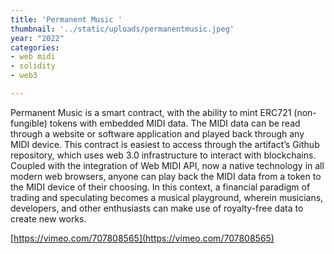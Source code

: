 ```yaml
---
title: 'Permanent Music '
thumbnail: '../static/uploads/permanentmusic.jpeg'
year: "2022"
categories:
- web midi
- solidity
- web3

---
```


Permanent Music is a smart contract, with the ability to mint ERC721 (non-fungible) tokens with embedded MIDI data. The MIDI data can be read through a website or software application and played back through any MIDI device. This contract is easiest to access through the artifact’s Github repository, which uses web 3.0 infrastructure to interact with blockchains. Coupled with the integration of Web MIDI API, now a native technology in all modern web browsers, anyone can play back the MIDI data from a token to the MIDI device of their choosing. In this context, a financial paradigm of trading and speculating becomes a musical playground, wherein musicians, developers, and other enthusiasts can make use of royalty-free data to create new works.

[https://vimeo.com/707808565](https://vimeo.com/707808565)



